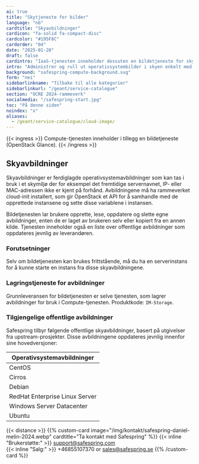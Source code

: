 ```yaml
---
ai: true
title: "Skytjeneste for bilder"
language: "nb"
cardtitle: "Skyavbildninger"
cardicon: "fa-solid fa-compact-disc"
cardcolor: "#195F8C"
cardorder: "04"
date: "2025-01-20"
draft: false
cardintro: "IaaS-tjenesten inneholder dessuten en bildetjeneste for skyen (Openstack Glance)."
intro: "Administrer og rull ut operativsystembilder i skyen enkelt med Safesprings Image Service, drevet av OpenStack Glance, som muliggjør tilpassede eller forhåndskonfigurerte skymiljøer."
background: "safespring-compute-background.svg"
form: "nei"
sidebarlinkname: "Tilbake til alle kategorier"
sidebarlinkurl: "/geant/service-catalogue"
section: "OCRE 2024-rammeverk"
socialmedia: "/safespring-start.jpg"
toc: "På denne siden"
noindex: "x"
aliases:
  - /geant/service-catalogue/cloud-image/
---
```


{{< ingress >}}
Compute-tjenesten inneholder i tillegg en bildetjeneste (OpenStack Glance).
{{< /ingress >}}

## Skyavbildninger

Skyavbildninger er ferdiglagde operativsystemavbildninger som kan tas i bruk i et skymiljø der for eksempel det fremtidige servernavnet, IP- eller MAC-adressen ikke er kjent på forhånd. Avbildningene må ha rammeverket cloud-init installert, som gir OpenStack et API for å samhandle med de opprettede instansene og sette disse variablene i instansen.

Bildetjenesten lar brukere opprette, lese, oppdatere og slette egne avbildninger, enten de er laget av brukeren selv eller kopiert fra en annen kilde. Tjenesten inneholder også en liste over offentlige avbildninger som oppdateres jevnlig av leverandøren.

### Forutsetninger

Selv om bildetjenesten kan brukes frittstående, må du ha en serverinstans for å kunne starte en instans fra disse skyavbildningene.

### Lagringstjeneste for avbildninger

Grunnleveransen for bildetjenesten er selve tjenesten, som lagrer avbildninger for bruk i Compute-tjenesten. Produktkode: `IM-Storage`.

### Tilgjengelige offentlige avbildninger

Safespring tilbyr følgende offentlige skyavbildninger, basert på utgivelser fra upstream-prosjekter. Disse avbildningene oppdateres jevnlig innenfor sine hovedversjoner:

| Operativsystemavbildninger     |
| ------------------------------ |
| CentOS                         |
| Cirros                         |
| Debian                         |
| RedHat Enterprise Linux Server |
| Windows Server Datacenter      |
| Ubuntu                         |

{{< distance >}}
{{% custom-card image="/img/kontakt/safespring-daniel-melin-2024.webp" cardtitle="Ta kontakt med Safespring" %}}
{{< inline "Brukerstøtte:" >}} support@safespring.com  
{{< inline "Salg:" >}} +46855107370 or sales@safespring.se
{{% /custom-card %}}
